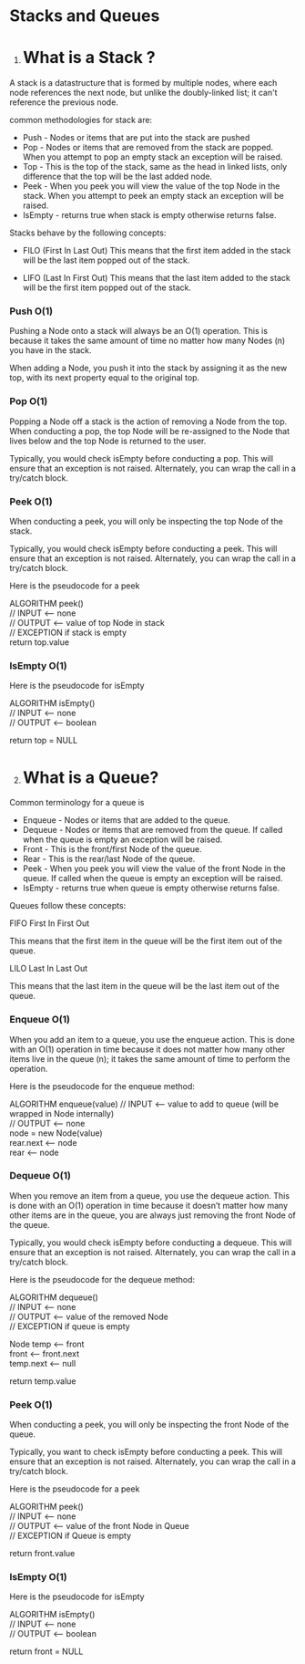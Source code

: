 # Stacks and Queues

1. # What is a Stack ?

A stack is a datastructure that is formed by multiple nodes, where each node references the next node, but unlike the doubly-linked list; it can't reference the previous node.

common methodologies for stack are:

- Push - Nodes or items that are put into the stack are pushed
- Pop - Nodes or items that are removed from the stack are popped. When you attempt to pop an empty stack an exception will be raised.
- Top - This is the top of the stack, same as the head in linked lists, only difference that the top will be the last added node.
- Peek - When you peek you will view the value of the top Node in the stack. When you attempt to peek an empty stack an exception will be raised.
- IsEmpty - returns true when stack is empty otherwise returns false.

Stacks behave by the following concepts:

- FILO (First In Last Out)
  This means that the first item added in the stack will be the last item popped out of the stack.

- LIFO (Last In First Out)
  This means that the last item added to the stack will be the first item popped out of the stack.

### Push O(1)

Pushing a Node onto a stack will always be an O(1) operation. This is because it takes the same amount of time no matter how many Nodes (n) you have in the stack.

When adding a Node, you push it into the stack by assigning it as the new top, with its next property equal to the original top.

### Pop O(1)

Popping a Node off a stack is the action of removing a Node from the top. When conducting a pop, the top Node will be re-assigned to the Node that lives below and the top Node is returned to the user.

Typically, you would check isEmpty before conducting a pop. This will ensure that an exception is not raised. Alternately, you can wrap the call in a try/catch block.

### Peek O(1)

When conducting a peek, you will only be inspecting the top Node of the stack.

Typically, you would check isEmpty before conducting a peek. This will ensure that an exception is not raised. Alternately, you can wrap the call in a try/catch block.

Here is the pseudocode for a peek

ALGORITHM peek()<br>
// INPUT <-- none<br>
// OUTPUT <-- value of top Node in stack<br>
// EXCEPTION if stack is empty<br>
return top.value

### IsEmpty O(1)

Here is the pseudocode for isEmpty

ALGORITHM isEmpty()<br>
// INPUT <-- none<br>
// OUTPUT <-- boolean<br>

return top = NULL

2. # What is a Queue?

Common terminology for a queue is

- Enqueue - Nodes or items that are added to the queue.
- Dequeue - Nodes or items that are removed from the queue. If called when the queue is empty an exception will be raised.
- Front - This is the front/first Node of the queue.
- Rear - This is the rear/last Node of the queue.
- Peek - When you peek you will view the value of the front Node in the queue. If called when the queue is empty an exception will be raised.
- IsEmpty - returns true when queue is empty otherwise returns false.

Queues follow these concepts:

FIFO
First In First Out

This means that the first item in the queue will be the first item out of the queue.

LILO
Last In Last Out

This means that the last item in the queue will be the last item out of the queue.

### Enqueue O(1)

When you add an item to a queue, you use the enqueue action. This is done with an O(1) operation in time because it does not matter how many other items live in the queue (n); it takes the same amount of time to perform the operation.

Here is the pseudocode for the enqueue method:

ALGORITHM enqueue(value)<rb>
// INPUT <-- value to add to queue (will be wrapped in Node internally)<br>
// OUTPUT <-- none<br>
node = new Node(value)<br>
rear.next <-- node<br>
rear <-- node

### Dequeue O(1)

When you remove an item from a queue, you use the dequeue action. This is done with an O(1) operation in time because it doesn’t matter how many other items are in the queue, you are always just removing the front Node of the queue.

Typically, you would check isEmpty before conducting a dequeue. This will ensure that an exception is not raised. Alternately, you can wrap the call in a try/catch block.

Here is the pseudocode for the dequeue method:

ALGORITHM dequeue()<br>
// INPUT <-- none<br>
// OUTPUT <-- value of the removed Node<br>
// EXCEPTION if queue is empty<br>

Node temp <-- front<br>
front <-- front.next<br>
temp.next <-- null<br>

return temp.value

### Peek O(1)

When conducting a peek, you will only be inspecting the front Node of the queue.

Typically, you want to check isEmpty before conducting a peek. This will ensure that an exception is not raised. Alternately, you can wrap the call in a try/catch block.

Here is the pseudocode for a peek

ALGORITHM peek()<br>
// INPUT <-- none<br>
// OUTPUT <-- value of the front Node in Queue<br>
// EXCEPTION if Queue is empty<br>

return front.value

### IsEmpty O(1)

Here is the pseudocode for isEmpty

ALGORITHM isEmpty()<br>
// INPUT <-- none<br>
// OUTPUT <-- boolean<br>

return front = NULL
